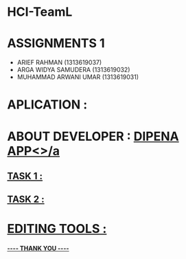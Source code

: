# HCI-TeamL
# ASSIGNMENTS 1
- ARIEF RAHMAN (1313619037)
- ARGA WIDYA SAMUDERA (1313619032)
- MUHAMMAD ARWANI UMAR (1313619031) <br>

# APLICATION : 



# ABOUT DEVELOPER : <a href="https://play.google.com/store/apps/details?id=com.dipena.app&hl=en_AU">DIPENA APP<>/a


## TASK 1 :
## TASK 2 :

# EDITING TOOLS :

#### ---- THANK YOU ----
